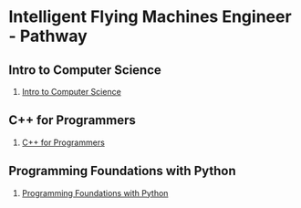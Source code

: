 # Intelligent Flying Machines Engineer - Pathway #
## Intro to Computer Science ##
1. [Intro to Computer Science](https://www.udacity.com/course/intro-to-computer-science--cs101)

## C++ for Programmers ##
1. [C++ for Programmers](https://www.udacity.com/course/c-for-programmers--ud210)

## Programming Foundations with Python ##
1. [Programming Foundations with Python](https://www.udacity.com/course/programming-foundations-with-python--ud036)
